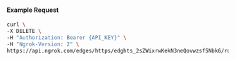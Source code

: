 <!-- Code generated for API Clients. DO NOT EDIT. -->

#### Example Request

```bash
curl \
-X DELETE \
-H "Authorization: Bearer {API_KEY}" \
-H "Ngrok-Version: 2" \
https://api.ngrok.com/edges/https/edghts_2sZWixrwKekN3neQovwzsf5Nbk6/routes/edghtsrt_2sZWix8MpRgLTNe4Cud9iB2jYiA/request_headers
```
